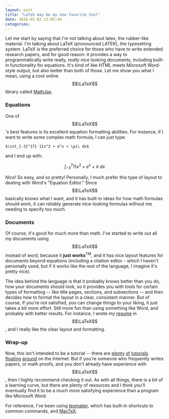 ```yaml
---
layout: post
title: "LaTeX may be my new favorite tool"
date: 2016-05-02 13:05:44
categories:
---
```


Let me start by saying that I'm not talking about latex, the rubber-like material. I'm talking about LaTeX (pronounced LATEK), the typesetting system. LaTeX is the preferred choice for those who have to write extended research papers, and for good reason: it provides a way to programmatically write really, *really* nice looking documents, including built-in functionality for equations. It's kind of like  HTML meets Microsoft Word-style output, but also better than both of those. Let me show you what I mean, using a cool online $$\LaTeX$$ library called [MathJax](https://www.mathjax.org).


### Equations
One of $$\LaTeX$$'s best features is its excellent equation formatting abilities. For instance, if I want to write some complex math formula, I can just type:

`$\int_{-3}^{7} 11x^2 + e^x + \pi\ dx$`

and I end up with:

$$\int_{-3}^{7} 11x^2 + e^x + \pi\ dx$$

*Nice!* So easy, and so pretty! Personally, I much prefer this type of layout to dealing with Word's "Equation Editor." Since $$\LaTeX$$ basically knows what I want, and it has built-in ideas for how math formulas should work, it can reliably generate nice-looking formulas without me needing to specify too much.

### Documents
Of course, it's good for much more than math. I've started to write out all my documents using $$\LaTeX$$ instead of word, because it **just works**<sup>TM</sup>, and it has nice layout features for documents beyond equations (including a citation editor - which I haven't personally used, but if it works like the rest of the language, I imagine it's pretty nice).

The idea behind the language is that it probably knows better than you do, how your documents should look, so it provides you with tools for certain types of formatting -- like title pages, sections, and subsections -- and then decides how to format the layout in a clear, consistent manner. But of course, if you're not satisfied, you can change things to your liking, it just takes a bit more effort. Still more fun than using something like Word, and probably with better results. For instance, I wrote my <a href="/Samuel_Wolfson_Resume.pdf">resume</a> in $$\LaTeX$$, and I really like the clear layout and formatting.

### Wrap-up

Now, this isn't intended to be a tutorial -- there are [plenty](https://www.latex-tutorial.com/) [of](www.andy-roberts.net/misc/latex/) [tutorials](https://www.tug.org/twg/mactex/tutorials/ltxprimer-1.0.pdf) [floating](https://en.wikibooks.org/wiki/LaTeX/Basics) [around](http://www.cs.cornell.edu/info/misc/latex-tutorial/latex-home.html) on the Internet. But if you're someone who frequently writes papers, or math proofs, and you don't already have experience with $$\LaTeX$$, then I highly recommend checking it out. As with all things, there is a bit of a learning curve, but there are plenty of resources and I think you'll eventually find it to be a much more satisfying experience than a program like Microsoft Word.

For reference, I've been using [texmaker](http://www.xm1math.net/texmaker/), which has built-in shortcuts to common commands, and [MacTeX](http://tug.org/mactex/).

<script type="text/javascript" async
  src="//cdn.mathjax.org/mathjax/latest/MathJax.js?config=TeX-MML-AM_CHTML">
</script>
